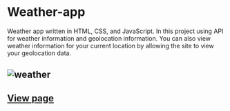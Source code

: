 # Weather-app
Weather app written in HTML, CSS, and JavaScript. In this project using API for weather information and geolocation information. You can also view weather information for your current location by allowing the site to view your geolocation data.
## <img src="./img/Screenshot.png" alt='weather'/>
## <a href="https://ziyaakhundov.github.io/Weather-app/" target="_blank">View page</a>
